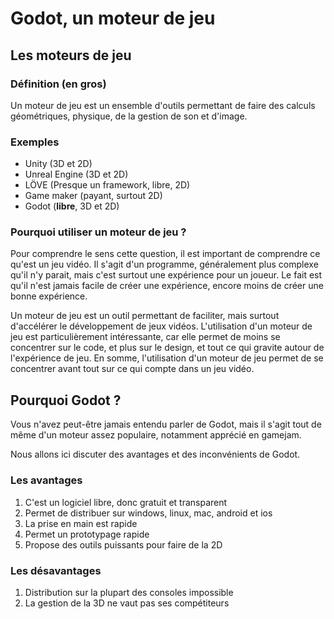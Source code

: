 
# Godot, un moteur de jeu

## Les moteurs de jeu

### Définition (en gros)

Un moteur de jeu est un ensemble d'outils permettant de faire des calculs géométriques, physique, de la gestion de son et d'image.

### Exemples

* Unity (3D et 2D)
* Unreal Engine (3D et 2D)
* LÖVE (Presque un framework, libre, 2D)
* Game maker (payant, surtout 2D)
* Godot (**libre**, 3D et 2D)

### Pourquoi utiliser un moteur de jeu ?

Pour comprendre le sens cette question, il est important de comprendre ce qu'est un jeu vidéo. Il s'agit d'un programme, généralement plus complexe qu'il n'y parait, mais c'est surtout une expérience pour un joueur. Le fait est qu'il n'est jamais facile de créer une expérience, encore moins de créer une bonne expérience.

Un moteur de jeu est un outil permettant de faciliter, mais surtout d'accélérer le développement de jeux vidéos. L'utilisation d'un moteur de jeu est particulièrement intéressante, car elle permet de moins se concentrer sur le code, et plus sur le design, et tout ce qui gravite autour de l'expérience de jeu. En somme, l'utilisation d'un moteur de jeu permet de se concentrer avant tout sur ce qui compte dans un jeu vidéo.

## Pourquoi Godot ?

Vous n'avez peut-être jamais entendu parler de Godot, mais il s'agit tout de même d'un moteur assez populaire, notamment apprécié en gamejam.

Nous allons ici discuter des avantages et des inconvénients de Godot.

### Les avantages

1. C'est un logiciel libre, donc gratuit et transparent
1. Permet de distribuer sur windows, linux, mac, android et ios
1. La prise en main est rapide
1. Permet un prototypage rapide
1. Propose des outils puissants pour faire de la 2D

### Les désavantages

1. Distribution sur la plupart des consoles impossible
1. La gestion de la 3D ne vaut pas ses compétiteurs


